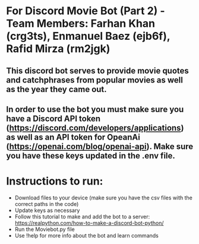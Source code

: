 # For Discord Movie Bot (Part 2) - Team Members: Farhan Khan (crg3ts), Enmanuel Baez (ejb6f), Rafid Mirza (rm2jgk)

## This discord bot serves to provide movie quotes and catchphrases from popular movies as well as the year they came out.
## In order to use the bot you must make sure you have a Discord API token (https://discord.com/developers/applications) as well as an API token for OpeanAi (https://openai.com/blog/openai-api). Make sure you have these keys updated in the .env file.

# Instructions to run:
* Download files to your device (make sure you have the csv files with the correct paths in the code)
* Update keys as necessary
* Follow this tutorial to make and add the bot to a server: https://realpython.com/how-to-make-a-discord-bot-python/
* Run the Moviebot.py file
* Use !help for more info about the bot and learn commands

